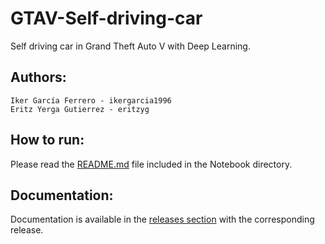# GTAV-Self-driving-car
Self driving car in Grand Theft Auto V with Deep Learning.

## Authors:
```
Iker García Ferrero - ikergarcia1996
Eritz Yerga Gutierrez - eritzyg
```

## How to run:
Please read the [README.md](https://github.com/eritzyg/GTAV-Self-driving-car/blob/master/Notebook/README.md) file included in the Notebook directory.

## Documentation:
Documentation is available in the [releases section](https://github.com/eritzyg/GTAV-Self-driving-car/releases) with the corresponding release.
